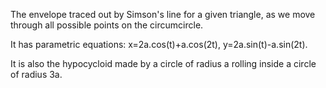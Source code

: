 The envelope traced out by Simson's line for a given triangle, as we
move through all possible points on the circumcircle.

It has parametric equations: x=2a.cos(t)+a.cos(2t),
y=2a.sin(t)-a.sin(2t).

It is also the hypocycloid made by a circle of radius a rolling inside a
circle of radius 3a.
